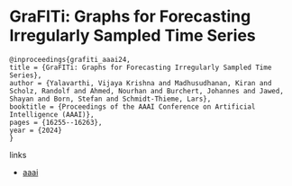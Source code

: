 # GraFITi: Graphs for Forecasting Irregularly Sampled Time Series

```
@inproceedings{grafiti_aaai24,
title = {GraFITi: Graphs for Forecasting Irregularly Sampled Time Series},
author = {Yalavarthi, Vijaya Krishna and Madhusudhanan, Kiran and Scholz, Randolf and Ahmed, Nourhan and Burchert, Johannes and Jawed, Shayan and Born, Stefan and Schmidt-Thieme, Lars},
booktitle = {Proceedings of the AAAI Conference on Artificial Intelligence (AAAI)},
pages = {16255--16263},
year = {2024}
}
```

links
- [aaai](https://ojs.aaai.org/index.php/AAAI/article/view/29560)
